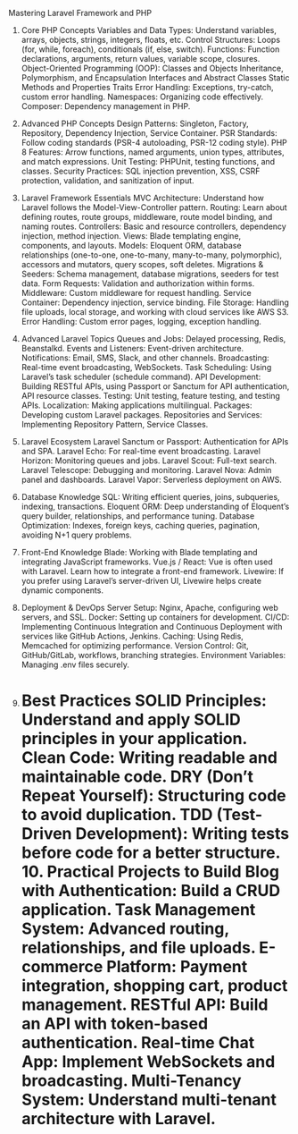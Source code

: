 Mastering Laravel Framework and PHP

1. Core PHP Concepts
   Variables and Data Types: Understand variables, arrays, objects, strings, integers, floats, etc.
   Control Structures: Loops (for, while, foreach), conditionals (if, else, switch).
   Functions: Function declarations, arguments, return values, variable scope, closures.
   Object-Oriented Programming (OOP):
   Classes and Objects
   Inheritance, Polymorphism, and Encapsulation
   Interfaces and Abstract Classes
   Static Methods and Properties
   Traits
   Error Handling: Exceptions, try-catch, custom error handling.
   Namespaces: Organizing code effectively.
   Composer: Dependency management in PHP.

2. Advanced PHP Concepts
   Design Patterns: Singleton, Factory, Repository, Dependency Injection, Service Container.
   PSR Standards: Follow coding standards (PSR-4 autoloading, PSR-12 coding style).
   PHP 8 Features: Arrow functions, named arguments, union types, attributes, and match expressions.
   Unit Testing: PHPUnit, testing functions, and classes.
   Security Practices: SQL injection prevention, XSS, CSRF protection, validation, and sanitization of input.

3. Laravel Framework Essentials
   MVC Architecture: Understand how Laravel follows the Model-View-Controller pattern.
   Routing: Learn about defining routes, route groups, middleware, route model binding, and naming routes.
   Controllers: Basic and resource controllers, dependency injection, method injection.
   Views: Blade templating engine, components, and layouts.
   Models: Eloquent ORM, database relationships (one-to-one, one-to-many, many-to-many, polymorphic), accessors and mutators, query scopes, soft deletes.
   Migrations & Seeders: Schema management, database migrations, seeders for test data.
   Form Requests: Validation and authorization within forms.
   Middleware: Custom middleware for request handling.
   Service Container: Dependency injection, service binding.
   File Storage: Handling file uploads, local storage, and working with cloud services like AWS S3.
   Error Handling: Custom error pages, logging, exception handling.

4. Advanced Laravel Topics
   Queues and Jobs: Delayed processing, Redis, Beanstalkd.
   Events and Listeners: Event-driven architecture.
   Notifications: Email, SMS, Slack, and other channels.
   Broadcasting: Real-time event broadcasting, WebSockets.
   Task Scheduling: Using Laravel’s task scheduler (schedule command).
   API Development: Building RESTful APIs, using Passport or Sanctum for API authentication, API resource classes.
   Testing: Unit testing, feature testing, and testing APIs.
   Localization: Making applications multilingual.
   Packages: Developing custom Laravel packages.
   Repositories and Services: Implementing Repository Pattern, Service Classes.

5. Laravel Ecosystem
   Laravel Sanctum or Passport: Authentication for APIs and SPA.
   Laravel Echo: For real-time event broadcasting.
   Laravel Horizon: Monitoring queues and jobs.
   Laravel Scout: Full-text search.
   Laravel Telescope: Debugging and monitoring.
   Laravel Nova: Admin panel and dashboards.
   Laravel Vapor: Serverless deployment on AWS.

6. Database Knowledge
   SQL: Writing efficient queries, joins, subqueries, indexing, transactions.
   Eloquent ORM: Deep understanding of Eloquent’s query builder, relationships, and performance tuning.
   Database Optimization: Indexes, foreign keys, caching queries, pagination, avoiding N+1 query problems.

7. Front-End Knowledge
   Blade: Working with Blade templating and integrating JavaScript frameworks.
   Vue.js / React: Vue is often used with Laravel. Learn how to integrate a front-end framework.
   Livewire: If you prefer using Laravel’s server-driven UI, Livewire helps create dynamic components.

8. Deployment & DevOps
   Server Setup: Nginx, Apache, configuring web servers, and SSL.
   Docker: Setting up containers for development.
   CI/CD: Implementing Continuous Integration and Continuous Deployment with services like GitHub Actions, Jenkins.
   Caching: Using Redis, Memcached for optimizing performance.
   Version Control: Git, GitHub/GitLab, workflows, branching strategies.
   Environment Variables: Managing .env files securely.
9. Best Practices
   SOLID Principles: Understand and apply SOLID principles in your application.
   Clean Code: Writing readable and maintainable code.
   DRY (Don’t Repeat Yourself): Structuring code to avoid duplication.
   TDD (Test-Driven Development): Writing tests before code for a better structure. 10. Practical Projects to Build
   Blog with Authentication: Build a CRUD application.
   Task Management System: Advanced routing, relationships, and file uploads.
   E-commerce Platform: Payment integration, shopping cart, product management.
   RESTful API: Build an API with token-based authentication.
   Real-time Chat App: Implement WebSockets and broadcasting.
   Multi-Tenancy System: Understand multi-tenant architecture with Laravel.
   ==========================